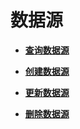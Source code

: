 # 数据源<a name="ZH-CN_TOPIC_0000001437541669"></a>

-   **[查询数据源](查询数据源.md)**  

-   **[创建数据源](创建数据源.md)**  

-   **[更新数据源](更新数据源.md)**  

-   **[删除数据源](删除数据源.md)**  


